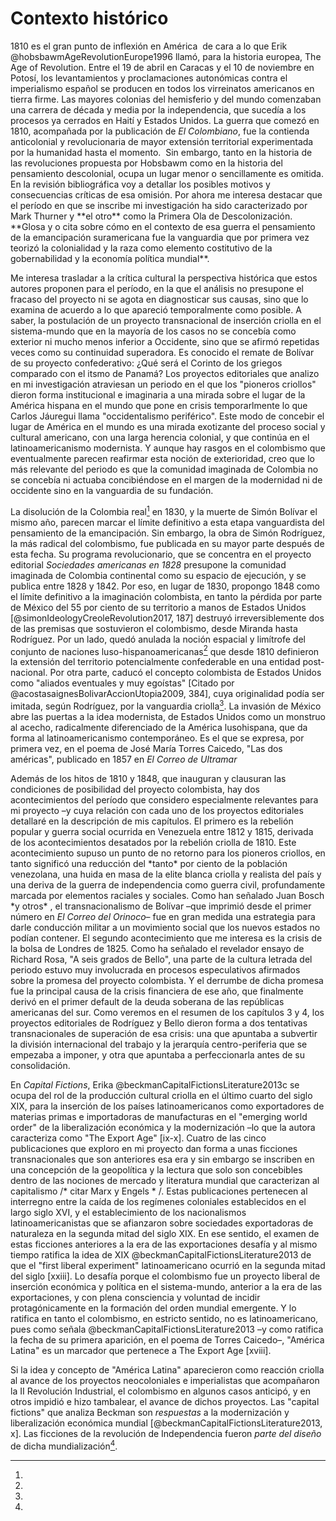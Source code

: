 
# Contexto histórico

1810 es el gran punto de inflexión en América  de cara a lo que Erik @hobsbawmAgeRevolutionEurope1996 llamó, para la historia europea, The Age of Revolution. Entre el 19 de abril en Caracas y el 10 de noviembre en Potosí, los levantamientos y proclamaciones autonómicas contra el imperialismo español se producen en todos los virreinatos americanos en tierra firme. Las mayores colonias del hemisferio y del mundo comenzaban una carrera de década y media por la independencia, que sucedía a los procesos ya cerrados en Haití y Estados Unidos. La guerra que comezó en 1810, acompañada por la publicación de _El Colombiano_, fue la contienda anticolonial y revolucionaria de mayor extensión territorial experimentada por la humanidad hasta el momento.  Sin embargo, tanto en la historia de las revoluciones propuesta por Hobsbawm como en la historia del pensamiento descolonial, ocupa un lugar menor o sencillamente es omitida. En la revisión bibliográfica voy a detallar los posibles motivos y consecuencias críticas de esa omisión. Por ahora me interesa destacar que el período en que se inscribe mi investigación ha sido caracterizado por Mark Thurner y \*\*el otro\*\* como la Primera Ola de Descolonización. \*\*Glosa y o cita sobre cómo en el contexto de esa guerra el pensamiento de la emancipación suramericana fue la vanguardia que por primera vez teorizó la colonialidad y la raza como elemento costitutivo de la gobernabilidad y la economía política mundial\*\*. 

Me interesa trasladar a la crítica cultural la perspectiva histórica que estos autores proponen para el período, en la que el análisis no presupone el fracaso del proyecto ni se agota en diagnosticar sus causas, sino que lo examina de acuerdo a lo que apareció temporalmente como posible. A saber, la postulación de un proyecto transnacional de inserción criolla en el sistema-mundo que en la mayoría de los casos no se concebía como exterior ni mucho menos inferior a Occidente, sino que se afirmó repetidas veces como su continuidad superadora. Es conocido el remate de Bolívar de su proyecto confederativo: ¿Qué será el Corinto de los griegos comparado con el itsmo de Panamá? Los proyectos editoriales que analizo en mi investigación atraviesan un periodo en el que los "pioneros criollos" dieron forma institucional e imaginaria a una mirada sobre el lugar de la América hispana en el mundo que pone en crisis temporarlmente lo que Carlos Jáuregui llama "occidentalismo periférico". Este modo de concebir el lugar de América en el mundo es una mirada exotizante del proceso social y cultural americano, con una larga herencia colonial, y que continúa en el latinoamericanismo modernista. Y aunque hay rasgos en el colombismo que eventualmente parecen reafirmar esta noción de exterioridad, creo que lo más relevante del periodo es que la comunidad imaginada de Colombia no se concebía ni actuaba concibiéndose en el margen de la modernidad ni de occidente sino en la vanguardia de su fundación.

La disolución de la Colombia real[^1] en 1830, y la muerte de Simón Bolívar el mismo año, parecen marcar el límite definitivo a esta etapa vanguardista del pensamiento de la emancipación. Sin embargo, la obra de Simón Rodríguez, la más radical del colombismo, fue publicada en su mayor parte después de esta fecha. Su programa revolucionario, que se concentra en el proyecto editorial _Sociedades americanas en 1828_ presupone la comunidad imaginada de Colombia continental como su espacio de ejecución, y se publica entre 1828 y 1842. Por eso, en lugar de 1830, propongo 1848 como el límite definitivo a la imaginación colombista, en tanto la pérdida por parte de México del 55 por ciento de su territorio a manos de Estados Unidos [@simonIdeologyCreoleRevolution2017, 187] destruyó irreversiblemente dos de las premisas que sostuvieron el colombismo, desde Miranda hasta Rodríguez. Por un lado, quedó anulada la noción espacial y limítrofe del conjunto de naciones luso-hispanoamericanas[^4] que desde 1810 definieron la extensión del territorio potencialmente confederable en una entidad post-nacional. Por otra parte, caducó el concepto colombista de Estados Unidos como "aliados eventuales y muy egoístas" [Citado por @acostasaignesBolivarAccionUtopia2009, 384], cuya originalidad podía ser imitada, según Rodríguez, por la vanguardia criolla[^2]. La invasión de México abre las puertas a la idea modernista, de Estados Unidos como un monstruo al acecho, radicalmente diferenciado de la América lusohispana, que da forma al latinoamericanismo contemporáneo. Es el que se expresa, por primera vez, en el poema de José María Torres Caicedo, "Las dos américas", publicado en 1857 en _El Correo de Ultramar_

Además de los hitos de 1810 y 1848, que inauguran y clausuran las condiciones de posibilidad del proyecto colombista, hay dos acontecimientos del período que considero especialmente relevantes para mi proyecto –y cuya relación con cada uno de los proyectos editoriales detallaré en la descripción de mis capítulos. El primero es la rebelión popular y guerra social ocurrida en Venezuela entre 1812 y 1815, derivada de los acontecimientos desatados por la rebelión criolla de 1810. Este acontecimiento supuso un punto de no retorno para los pioneros criollos, en tanto significó una reducción del \*tanto\* por ciento de la población venezolana, una huida en masa de la elite blanca criolla y realista del país y una deriva de la guerra de independencia como guerra civil, profundamente marcada por elementos raciales y sociales. Como han señalado Juan Bosch \*y otros\* , el transnacionalismo de Bolívar –que imprimió desde el primer número en _El Correo del Orinoco_– fue en gran medida una estrategia para darle conducción militar a un movimiento social que los nuevos estados no podían contener. El segundo acontecimiento que me interesa es la crisis de la bolsa de Londres de 1825. Como ha señalado el revelador ensayo de Richard Rosa, "A seis grados de Bello", una parte de la cultura letrada del periodo estuvo muy involucrada en procesos especulativos afirmados sobre la promesa del proyecto colombista. Y el derrumbe de dicha promesa fue la principal causa de la crisis financiera de ese año, que finalmente derivó en el primer default de la deuda soberana de las repúblicas americanas del sur. Como veremos en el resumen de los capítulos 3 y 4, los proyectos editoriales de Rodríguez y Bello dieron forma a dos tentativas transnacionales de superación de esa crisis:  una que apuntaba a subvertir la división internacional del trabajo y la jerarquía centro-periferia que se empezaba a imponer, y otra que apuntaba a perfeccionarla antes de su consolidación.

En _Capital Fictions_, Erika @beckmanCapitalFictionsLiterature2013c se ocupa del rol de la producción cultural criolla en el último cuarto del siglo XIX, para la inserción de los países latinoamericanos como exportadores de materias primas e importadoras de manufacturas en el "emerging world order" de la liberalización económica y la modernización –lo que la autora caracteriza como "The Export Age" [ix-x]. Cuatro de las cinco publicaciones que exploro en mi proyecto dan forma a unas ficciones transnacionales que son anteriores esa era y sin embargo se inscriben en una concepción de la geopolítica y la lectura que solo son concebibles dentro de las nociones de mercado y literatura mundial que caracterizan al capitalismo /* citar Marx y Engels * /. Estas publicaciones pertenecen al interregno entre la caída de los regímenes coloniales establecidos en el largo siglo XVI, y el establecimiento de los nacionalismos latinoamericanistas que se afianzaron sobre sociedades exportadoras de naturaleza en la segunda mitad del siglo XIX. En ese sentido, el examen de estas ficciones anteriores a la era de las exportaciones desafía y al mismo tiempo ratifica la idea de XIX @beckmanCapitalFictionsLiterature2013 de que el "first liberal experiment" latinoamericano ocurrió en la segunda mitad del siglo [xxiii]. Lo desafía porque el colombismo fue un proyecto liberal de inserción económica y política en el sistema-mundo, anterior a la era de las exportaciones, y con plena consciencia y voluntad de incidir protagónicamente en la formación del orden mundial emergente. Y lo ratifica en tanto el colombismo, en estricto sentido, no es latinoamericano, pues como señala @beckmanCapitalFictionsLiterature2013 –y como ratifica la fecha de su primera aparición, en el poema de Torres Caicedo–, "América Latina" es un marcador que pertenece a The Export Age [xviii]. 

Si la idea y concepto de "América Latina" aparecieron como reacción criolla al avance de los proyectos neocoloniales e imperialistas que acompañaron la II Revolución Industrial, el colombismo en algunos casos anticipó, y en otros impidió e hizo tambalear, el avance de dichos proyectos. Las "capital fictions" que analiza Beckman son _respuestas_ a la modernización y liberalización económica mundial [@beckmanCapitalFictionsLiterature2013, x]. Las ficciones de la revolución de Independencia fueron _parte del diseño_ de dicha mundialización[^5].


[^1]: 

[^2]: 

[^4]: 

[^5]: 

[^5]: El Canal de Panamá, el principio de derecho internacional del uti posidetis, la experimentación visual con tipografía, la abolición de la esclavitud y la confederación supranacional son algunos de los proyectos y prácticas modernas en los que el colombismo fue pionero en el mundo.